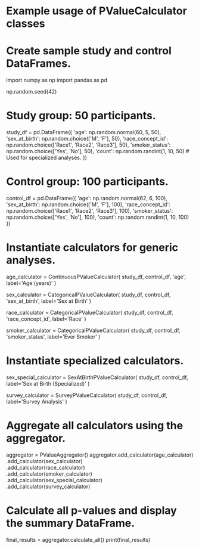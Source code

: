 # Example usage of PValueCalculator classes

# Create sample study and control DataFrames.
import numpy as np
import pandas as pd

np.random.seed(42)

# Study group: 50 participants.
study_df = pd.DataFrame({
    'age': np.random.normal(60, 5, 50),
    'sex_at_birth': np.random.choice(['M', 'F'], 50),
    'race_concept_id': np.random.choice(['Race1', 'Race2', 'Race3'], 50),
    'smoker_status': np.random.choice(['Yes', 'No'], 50),
    'count': np.random.randint(1, 10, 50)  # Used for specialized analyses.
})

# Control group: 100 participants.
control_df = pd.DataFrame({
    'age': np.random.normal(62, 6, 100),
    'sex_at_birth': np.random.choice(['M', 'F'], 100),
    'race_concept_id': np.random.choice(['Race1', 'Race2', 'Race3'], 100),
    'smoker_status': np.random.choice(['Yes', 'No'], 100),
    'count': np.random.randint(1, 10, 100)
})

# Instantiate calculators for generic analyses.
age_calculator = ContinuousPValueCalculator(
    study_df, control_df, 'age', label='Age (years)'
)

sex_calculator = CategoricalPValueCalculator(
    study_df, control_df, 'sex_at_birth', label='Sex at Birth'
)

race_calculator = CategoricalPValueCalculator(
    study_df, control_df, 'race_concept_id', label='Race'
)

smoker_calculator = CategoricalPValueCalculator(
    study_df, control_df, 'smoker_status', label='Ever Smoker'
)

# Instantiate specialized calculators.
sex_special_calculator = SexAtBirthPValueCalculator(
    study_df, control_df, label='Sex at Birth (Specialized)'
)

survey_calculator = SurveyPValueCalculator(
    study_df, control_df, label='Survey Analysis'
)

# Aggregate all calculators using the aggregator.
aggregator = PValueAggregator()
aggregator.add_calculator(age_calculator)\
          .add_calculator(sex_calculator)\
          .add_calculator(race_calculator)\
          .add_calculator(smoker_calculator)\
          .add_calculator(sex_special_calculator)\
          .add_calculator(survey_calculator)

# Calculate all p-values and display the summary DataFrame.
final_results = aggregator.calculate_all()
print(final_results)
